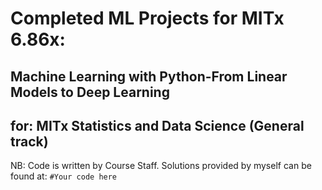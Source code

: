 # Completed ML Projects for MITx 6.86x:
## Machine Learning with Python-From Linear Models to Deep Learning
## for: MITx Statistics and Data Science (General track)

NB: Code is written by Course Staff. 
Solutions provided by myself can be found at: `#Your code here`